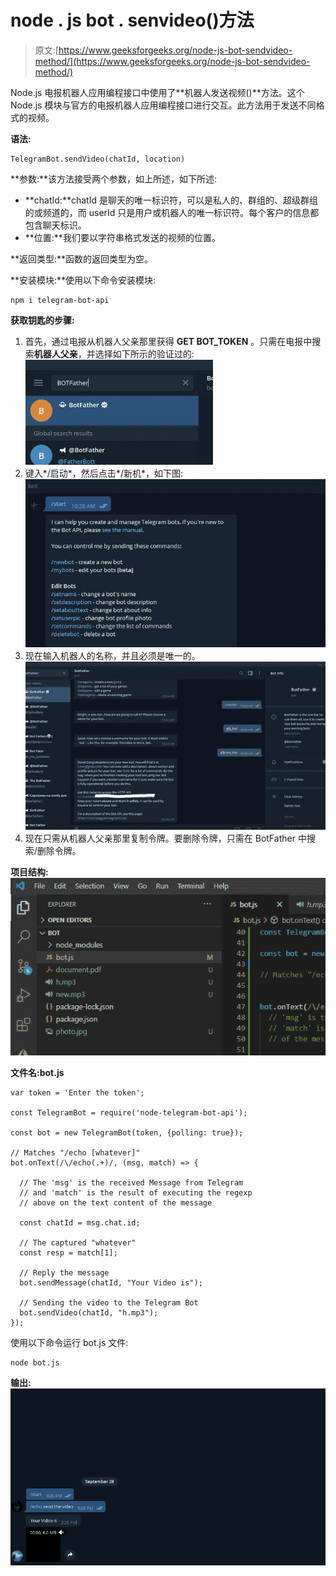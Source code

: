 # node . js bot . senvideo()方法

> 原文:[https://www.geeksforgeeks.org/node-js-bot-sendvideo-method/](https://www.geeksforgeeks.org/node-js-bot-sendvideo-method/)

Node.js 电报机器人应用编程接口中使用了**机器人发送视频()**方法。这个 Node.js 模块与官方的电报机器人应用编程接口进行交互。此方法用于发送不同格式的视频。

**语法:**

```
TelegramBot.sendVideo(chatId, location)

```

**参数:**该方法接受两个参数，如上所述，如下所述:

*   **chatId:**chatId 是聊天的唯一标识符，可以是私人的、群组的、超级群组的或频道的，而 userId 只是用户或机器人的唯一标识符。每个客户的信息都包含聊天标识。
*   **位置:**我们要以字符串格式发送的视频的位置。

**返回类型:**函数的返回类型为空。

**安装模块:**使用以下命令安装模块:

```
npm i telegram-bot-api

```

**获取钥匙的步骤:**

1.  首先，通过电报从机器人父亲那里获得 **GET BOT_TOKEN** 。只需在电报中搜索**机器人父亲**，并选择如下所示的验证过的:
    ![](img/ed770dbbdc9543bb763c19e559c80c5b.png)
2.  键入*/启动*，然后点击*/新机*，如下图:
    ![](img/7e1485bc848ccfa6b63f2d308c75e6b9.png)
3.  现在输入机器人的名称，并且必须是唯一的。
    ![](img/16c5043413f0b50f826f0fbba9ba6b8b.png)
4.  现在只需从机器人父亲那里复制令牌。要删除令牌，只需在 BotFather 中搜索/删除令牌。

**项目结构:**
![](img/ae46355079a641f3008ac1a22f1a50c1.png)

**文件名:bot.js**

```
var token = 'Enter the token';

const TelegramBot = require('node-telegram-bot-api');

const bot = new TelegramBot(token, {polling: true});

// Matches "/echo [whatever]"
bot.onText(/\/echo(.+)/, (msg, match) => {

  // The 'msg' is the received Message from Telegram
  // and 'match' is the result of executing the regexp 
  // above on the text content of the message

  const chatId = msg.chat.id;

  // The captured "whatever"
  const resp = match[1]; 

  // Reply the message
  bot.sendMessage(chatId, "Your Video is");  

  // Sending the video to the Telegram Bot
  bot.sendVideo(chatId, "h.mp3");  
});
```

使用以下命令运行 bot.js 文件:

```
node bot.js

```

**输出:**
![](img/c36b0cc5943d9f876505a44ef4eec907.png)